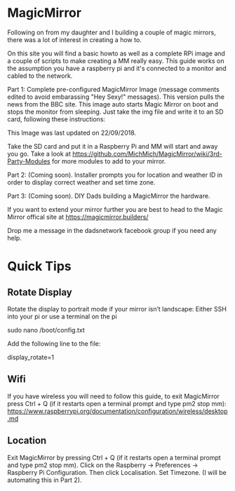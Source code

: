 # MagicMirror

Following on from my daughter and I building a couple of magic mirrors, there was a lot of interest in creating a how to. 

On this site you will find a basic howto as well as a complete RPi image and a couple of scripts to make creating a MM really easy. This guide works on the assumption you have a raspberry pi and it's connected to a monitor and cabled to the network. 

Part 1: Complete pre-configured MagicMirror Image (message comments edited to avoid embarassing "Hey Sexy!" messages). This version pulls the news from the BBC site. This image auto starts Magic Mirror on boot and stops the monitor from sleeping. Just take the img file and write it to an SD card, following these instructions: 



This Image was last updated on 22/09/2018.

Take the SD card and put it in a Raspberry Pi and MM will start and away you go. Take a look at https://github.com/MichMich/MagicMirror/wiki/3rd-Party-Modules for more modules to add to your mirror. 

Part 2: (Coming soon). Installer prompts you for location and weather ID in order to display correct weather and set time zone.

Part 3: (Coming soon). DIY Dads building a MagicMirror the hardware.

If you want to extend your mirror further you are best to head to the Magic Mirror offical site at https://magicmirror.builders/

Drop me a message in the dadsnetwork facebook group if you need any help.

# Quick Tips

## Rotate Display
Rotate the display to portrait mode if your mirror isn’t landscape: Either SSH into your pi or use a terminal on the pi

sudo nano /boot/config.txt

Add the following line to the file:

display_rotate=1

## Wifi
If you have wireless you will need to follow this guide, to exit MagicMirror press Ctrl + Q (if it restarts open a terminal prompt and type pm2 stop mm): https://www.raspberrypi.org/documentation/configuration/wireless/desktop.md

## Location

Exit MagicMirror by pressing Ctrl + Q (if it restarts open a terminal prompt and type pm2 stop mm). Click on the Raspberry -> Preferences -> Raspberry Pi Configuration. Then click Localisation. Set Timezone. (I will be automating this in Part 2).
